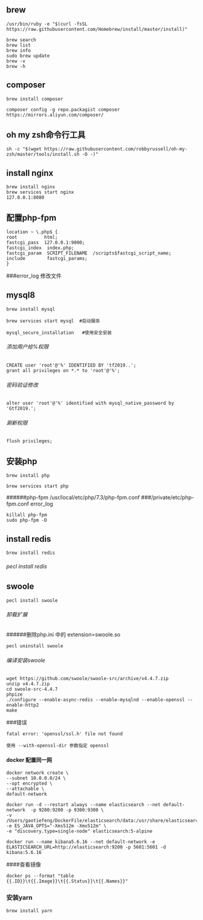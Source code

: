## brew
```
/usr/bin/ruby -e "$(curl -fsSL https://raw.githubusercontent.com/Homebrew/install/master/install)"
```

```
brew search 
brew list
brew info
sudo brew update
brew -v
brew -h
``` 
## composer
```
brew install composer 

composer config -g repo.packagist composer https://mirrors.aliyun.com/composer/
```
## oh my zsh命令行工具
```
sh -c "$(wget https://raw.githubusercontent.com/robbyrussell/oh-my-zsh/master/tools/install.sh -O -)"

```
## install nginx  
```
brew install nginx
brew services start nginx
127.0.0.1:8080
```
## 配置php-fpm
```
location ~ \.php$ {
root          html;
fastcgi_pass  127.0.0.1:9000;
fastcgi_index  index.php;
fastcgi_param  SCRIPT_FILENAME  /scripts$fastcgi_script_name;
include        fastcgi_params;
}
```

###error_log 修改文件


## mysql8

```
brew install mysql

brew services start mysql  #启动服务

mysql_secure_installation   #使用安全安装

```
###### 添加用户给%权限
```
CREATE user 'root'@'%' IDENTIFIED BY 'tf2019..';
grant all privileges on *.* to 'root'@'%';
```
###### 密码验证修改
```
alter user 'root'@'%' identified with mysql_native_password by 'Gtf2019.';
```
###### 涮新权限
```
flush privileges;
```
## 安装php
```
brew install php

brew services start php
```
######php-fpm /usr/local/etc/php/7.3/php-fpm.conf
###/private/etc/php-fpm.conf  error_log

```
killall php-fpm
sudo php-fpm -D
```


## install redis
```
brew install redis
```

###### pecl install redis

## swoole
```
pecl install swoole
```
###### 卸载扩展
######删除php.ini 中的 extension=swoole.so  
```
pecl uninstall swoole
```

###### 编译安装swoole
```
wget https://github.com/swoole/swoole-src/archive/v4.4.7.zip
unzip v4.4.7.zip
cd swoole-src-4.4.7
phpize
./configure --enable-async-redis --enable-mysqlnd --enable-openssl --enable-http2
make
```

###错误
```
fatal error: 'openssl/ssl.h' file not found

使用 --with-openssl-dir 参数指定 openssl 

```


#### docker 配置同一网
```
docker network create \
--subnet 10.0.0.0/24 \
--opt encrypted \
--attachable \
default-network
```
```
docker run -d --restart always --name elasticsearch --net default-network  -p 9200:9200 -p 9300:9300 \
-v /Users/gaotiefeng/DockerFile/elasticsearch/data:/usr/share/elasticsearch/data -e ES_JAVA_OPTS="-Xms512m -Xmx512m" \
-e "discovery.type=single-node" elasticsearch:5-alpine

```

```
docker run --name kibana5.6.16 --net default-network -e ELASTICSEARCH_URL=http://elasticsearch:9200 -p 5601:5601 -d kibana:5.6.16  
```
####查看镜像
```
docker ps --format "table {{.ID}}\t{{.Image}}\t{{.Status}}\t{{.Names}}"
```

### 安装yarn
```
brew install yarn
```